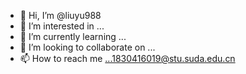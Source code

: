 - 👋 Hi, I’m @liuyu988
- 👀 I’m interested in ...
- 🌱 I’m currently learning ...
- 💞️ I’m looking to collaborate on ...
- 📫 How to reach me ...1830416019@stu.suda.edu.cn

<!---
liuyu988/liuyu988 is a ✨ special ✨ repository because its `README.md` (this file) appears on your GitHub profile.
You can click the Preview link to take a look at your changes.
--->

